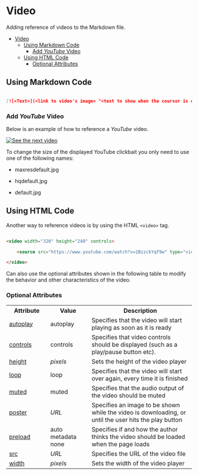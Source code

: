 # Video

Adding reference of videos to the Markdown file.

- [Video](#video)
	- [Using Markdown Code](#using-markdown-code)
		- [Add *YouTube* Video](#add-youtube-video)
	- [Using HTML Code](#using-html-code)
		- [Optional Attributes](#optional-attributes)


## Using Markdown Code

```Markdown

[![<Text>](<link to video's image> "<text to show when the coursor is over the video>")](<link to video> "<text to show when the coursor is over the video>")

```

### Add *YouTube* Video

Below is an example of how to reference a *YouTube* video.


[![See the next video](https://img.youtube.com/vi/1BzzckYqT9w/maxresdefault.jpg)](https://www.youtube.com/watch?v=1BzzckYqT9w "How to add reference to YouTube video")

To change the size of the displayed YouTube clickbait you only need to use one of the following names:
- maxresdefault.jpg

- hqdefault.jpg

- default.jpg

## Using HTML Code

Another way to reference videos is by using the HTML `<video>` tag.

```HTML

<video width="320" height="240" controls>

	<source src="https://www.youtube.com/watch?v=1BzzckYqT9w" type="video/mp4">

</video>

```


Can also use the optional attributes shown in the following table to modify the behavior and other characteristics of the video.

### Optional Attributes

<table class="ws-table-all notranslate">

  <tbody><tr>
    <th style="width:20%">Attribute</th>
    <th style="width:20%">Value</th>
    <th style="width:50%">Description</th>
  </tr>
  <tr>
    <td><a href="https://www.w3schools.com/tags/att_video_autoplay.asp">autoplay</a></td>
    <td>autoplay</td>
    <td>Specifies that the video will start playing as soon as it is ready</td>
  </tr>
  <tr>
    <td><a href="https://www.w3schools.com/tags/att_video_controls.asp">controls</a></td>
    <td>controls</td>
    <td>Specifies that video controls should be displayed (such as a play/pause button etc).</td>
  </tr>
  <tr>
    <td><a href="https://www.w3schools.com/tags/att_video_height.asp">height</a></td>
    <td><i>pixels</i></td>
    <td>Sets the height of the video player</td>
      </tr>
  <tr>
    <td><a href="https://www.w3schools.com/tags/att_video_loop.asp">loop</a></td>
    <td>loop</td>
    <td>Specifies that the video will start over again, every time it is finished</td>
  </tr>
    <tr>
    <td><a href="https://www.w3schools.com/tags/att_video_muted.asp">muted</a></td>
    <td>muted</td>
    <td>Specifies that the audio output of the video should be muted</td>
  </tr>
    <tr>
    <td><a href="https://www.w3schools.com/tags/att_video_poster.asp">poster</a></td>
    <td><em>URL</em></td>
    <td>Specifies an image to be shown while the video is downloading, or until the user hits the play button</td>
    </tr>
  <tr>
    <td><a href="https://www.w3schools.com/tags/att_video_preload.asp">preload</a></td>
    <td>auto<br>
 metadata<br>
 none</td>
    <td>Specifies if and how the author thinks the video should be loaded when the page loads</td>
  </tr>
  <tr>
    <td><a href="https://www.w3schools.com/tags/att_video_src.asp">src</a></td>
    <td><i>URL</i></td>
    <td>Specifies the URL of the video file</td>
  </tr>
  <tr>
    <td><a href="https://www.w3schools.com/tags/att_video_width.asp">width</a></td>
    <td><i>pixels</i></td>
    <td>Sets the width of the video player</td>
  </tr>
</tbody></table>

